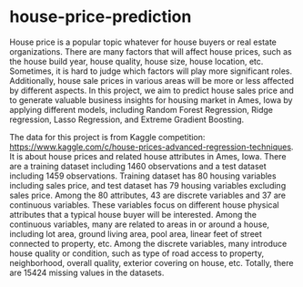 # house-price-prediction
House price is a popular topic whatever for house buyers or real estate organizations. There are many factors that will affect house prices, such as the house build year, house quality, house size, house location, etc. Sometimes, it is hard to judge which factors will play more significant roles. Additionally, house sale prices in various areas will be more or less affected by different aspects. In this project, we aim to predict house sales price and to generate valuable business insights for housing market in Ames, Iowa by applying different models, including Random Forest Regression, Ridge regression, Lasso Regression, and Extreme Gradient Boosting.

The data for this project is from Kaggle competition: https://www.kaggle.com/c/house-prices-advanced-regression-techniques. It is about house prices and related house attributes in Ames, Iowa.
There are a training dataset including 1460 observations and a test dataset including 1459 observations. Training dataset has 80 housing variables including sales price, and test dataset has 79 housing variables excluding sales price. Among the 80 attributes, 43 are discrete variables and 37 are continuous variables. These variables focus on different house physical attributes that a typical house buyer will be interested. Among the continuous variables, many are related to areas in or around a house, including lot area, ground living area, pool area, linear feet of street connected to property, etc. Among the discrete variables, many introduce house quality or condition, such as type of road access to property, neighborhood, overall quality, exterior covering on house, etc. Totally, there are 15424 missing values in the datasets. 
